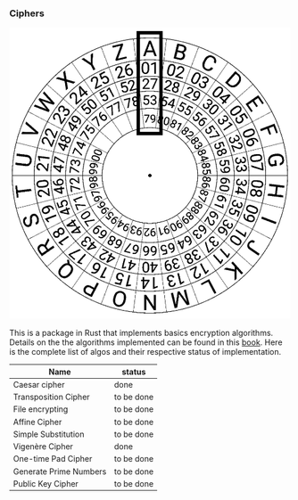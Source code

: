 ### Ciphers

<img alg="fuzzy" src="wheel.png" width="600"/> 

This is a package in Rust that implements basics encryption algorithms. Details on the the algorithms implemented can be found in this [book](http://inventwithpython.com/cracking/). Here is the complete list of algos and their respective status of implementation.

| Name                   	| status     	|
|------------------------	|------------	|
| Caesar cipher          	|    done    	|
| Transposition Cipher   	| to be done 	|
| File encrypting        	| to be done 	|
| Affine Cipher          	| to be done 	|
| Simple Substitution    	| to be done 	|
| Vigenère Cipher           |     done  	|
| One-time Pad Cipher    	| to be done 	|
| Generate Prime Numbers 	| to be done 	|
| Public Key Cipher      	| to be done 	|